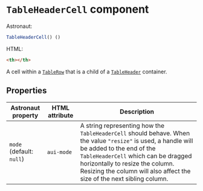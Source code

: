 # `TableHeaderCell` component
Astronaut:
```javascript
TableHeaderCell() ()
```

HTML:
```html
<th></th>
```

A cell within a [`TableRow`](reference/components/tablerow.md) that is a child of a [`TableHeader`](reference/components/tableheader.md) container.

## Properties
| Astronaut property | HTML attribute | Description |
|---|---|---|
| `mode` (default: `null`) | `aui-mode` | A string representing how the `TableHeaderCell` should behave. When the value `"resize"` is used, a handle will be added to the end of the `TableHeaderCell` which can be dragged horizontally to resize the column. Resizing the column will also affect the size of the next sibling column. |